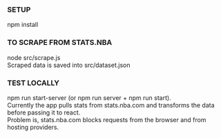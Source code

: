 ### SETUP

npm install

### TO SCRAPE FROM STATS.NBA

node src/scrape.js</br>
Scraped data is saved into src/dataset.json

### TEST LOCALLY

npm run start-server (or npm run server + npm run start). </br>
Currently the app pulls stats from stats.nba.com and transforms the data before passing it to react. </br>
Problem is, stats.nba.com blocks requests from the browser and from hosting providers.
